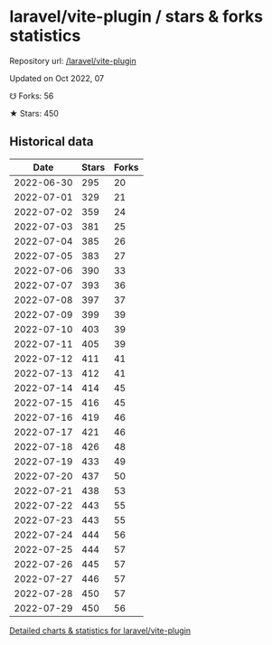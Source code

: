 # laravel/vite-plugin / stars & forks statistics

Repository url: [/laravel/vite-plugin](https://github.com/laravel/vite-plugin)

Updated on Oct 2022, 07

☋ Forks: 56

★ Stars: 450

## Historical data
| Date | Stars | Forks |
|------|-------|-------|
| 2022-06-30 | 295 | 20 | 
| 2022-07-01 | 329 | 21 | 
| 2022-07-02 | 359 | 24 | 
| 2022-07-03 | 381 | 25 | 
| 2022-07-04 | 385 | 26 | 
| 2022-07-05 | 383 | 27 | 
| 2022-07-06 | 390 | 33 | 
| 2022-07-07 | 393 | 36 | 
| 2022-07-08 | 397 | 37 | 
| 2022-07-09 | 399 | 39 | 
| 2022-07-10 | 403 | 39 | 
| 2022-07-11 | 405 | 39 | 
| 2022-07-12 | 411 | 41 | 
| 2022-07-13 | 412 | 41 | 
| 2022-07-14 | 414 | 45 | 
| 2022-07-15 | 416 | 45 | 
| 2022-07-16 | 419 | 46 | 
| 2022-07-17 | 421 | 46 | 
| 2022-07-18 | 426 | 48 | 
| 2022-07-19 | 433 | 49 | 
| 2022-07-20 | 437 | 50 | 
| 2022-07-21 | 438 | 53 | 
| 2022-07-22 | 443 | 55 | 
| 2022-07-23 | 443 | 55 | 
| 2022-07-24 | 444 | 56 | 
| 2022-07-25 | 444 | 57 | 
| 2022-07-26 | 445 | 57 | 
| 2022-07-27 | 446 | 57 | 
| 2022-07-28 | 450 | 57 | 
| 2022-07-29 | 450 | 56 | 


[Detailed charts & statistics for laravel/vite-plugin](https://reviewgithub.com/rep/laravel/vite-plugin)
